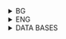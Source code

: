 <details>
    <summary>BG</summary>

# Модификация на БД - задачи

<ol>
    <li>Да се добави информация за актрисата Nicole Kidman. За нея знаем само, че е родена на 20-и юни 1967.</li>
    <li>Да се изтрият всички продуценти с печалба (networth) под 10 милиона.</li>
    <li>Да се изтрие информацията за всички филмови звезди, за които не се знае адреса.</li>
    <li>Използвайки две INSERT заявки, съхранете в базата данни факта, че персонален компютър модел 1100 е направен от производителя C, има процесор 2400 MHz, RAM 2048 MB, твърд диск 500 GB, 52x DVD устройство и струва $299. Нека новият компютър има код 12.<br>Забележка: моделът и CD са от тип низ.<br>Упътване: самото вмъкване на данни е очевидно как ще стане, помислете в какъв ред е по-логично да са двете заявки.</li>
    <li>Да се изтрие всичката налична информация за компютри модел 1100.</li>
    <li>За всеки персонален компютър се продава и 15-инчов лаптоп със същите параметри, но с $500 по-скъп. Кодът на такъв лаптоп е със 100 по-голям от кода на съответния компютър. Добавете тази информация в базата.</li>
    <li>Да се изтрият всички лаптопи, направени от производител, който не произвежда принтери. -- Упътване: Мислете си, че решавате задача от познат тип - "Да се изведат всички лаптопи, ...". Накрая ще е нужна съвсем малка промяна. Ако започнете директно да триете, много е вероятно при някой грешен опит да изтриете всички лаптопи и ще трябва често да възстановявате таблицата или да работите на сляпо.</li>
    <li>Производител А купува производител B. На всички продукти на В променете производителя да бъде А.</li>
    <li>Да се намали два пъти цената на всеки компютър и да се добавят по 20 GB към всеки твърд диск. Упътване: няма нужда от две отделни заявки.</li>
    <li>За всеки лаптоп от производител B добавете по един инч към диагонала на екрана.</li>
    <li>Два британски бойни кораба от класа Nelson - Nelson и Rodney - са били пуснати на вода едновременно през 1927 г. Имали са девет 16-инчови оръдия (bore) и водоизместимост от 34 000 тона (displacement). Добавете тези факти към базата от данни.</li>
    <li>Изтрийте от Ships всички кораби, които са потънали в битка.</li>
    <li>Променете данните в релацията Classes така, че калибърът (bore) да се измерва в сантиметри (в момента е в инчове, 1 инч ~ 2.5 см) и водоизместимостта да се измерва в метрични тонове (1 м.т. = 1.1 т.)</li>
    <li>Изтрийте всички класове, от които има по-малко от три кораба.</li>
    <li>Променете калибъра на оръдията и водоизместимостта на класа Iowa, така че да са същите като тези на класа Bismarck.</li>
</ol>

</details>

<details>
    <summary>ENG</summary>

# Modification of DB - problems

</details>

<details>
    <summary>DATA BASES</summary>

# MOVIES
<img src="../MOVIES.png"
     alt="Markdown Monster icon"
     style="float: left; margin-right: 10px;" />

# PRODUCTS
<img src="../PRODUCTS.png"
     alt="Markdown Monster icon"
     style="float: left; margin-right: 10px;" />

# SHIPS
<img src="../SHIPS.png"
     alt="Markdown Monster icon"
     style="float: left; margin-right: 10px;" />

</details>